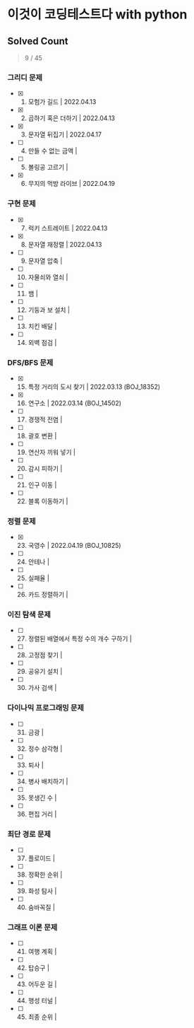 # 이것이 코딩테스트다 with python

## Solved Count
> 9 / 45



### 그리디 문제
- [x] 1. 모험가 길드 | 2022.04.13 
- [x] 2. 곱하기 혹은 더하기 | 2022.04.13
- [x] 3. 문자열 뒤집기 | 2022.04.17 
- [ ] 4. 만들 수 없는 금액 | 
- [ ] 5. 볼링공 고르기 | 
- [x] 6. 무지의 먹방 라이브 | 2022.04.19

### 구현 문제
- [x] 7. 럭키 스트레이트 | 2022.04.13 
- [x] 8. 문자열 재정렬 | 2022.04.13 
- [ ] 9. 문자열 압축 | 
- [ ] 10. 자물쇠와 열쇠 | 
- [ ] 11. 뱀 | 
- [ ] 12. 기둥과 보 설치 | 
- [ ] 13. 치킨 배달 | 
- [ ] 14. 외벽 점검 | 

### DFS/BFS 문제
- [x] 15. 특정 거리의 도시 찾기 | 2022.03.13 (BOJ_18352)
- [x] 16. 연구소 | 2022.03.14 (BOJ_14502)
- [ ] 17. 경쟁적 전염 | 
- [ ] 18. 괄호 변환 | 
- [ ] 19. 연산자 끼워 넣기 | 
- [ ] 20. 감시 피하기 | 
- [ ] 21. 인구 이동 | 
- [ ] 22. 블록 이동하기 |

### 정렬 문제
- [x] 23. 국영수 | 2022.04.19 (BOJ_10825)
- [ ] 24. 안테나 | 
- [ ] 25. 실패율 | 
- [ ] 26. 카드 정렬하기 |

### 이진 탐색 문제
- [ ] 27. 정렬된 배열에서 특정 수의 개수 구하기 | 
- [ ] 28. 고정점 찾기 | 
- [ ] 29. 공유기 설치 | 
- [ ] 30. 가사 검색 |

### 다이나믹 프로그래밍 문제
- [ ] 31. 금광 | 
- [ ] 32. 정수 삼각형 | 
- [ ] 33. 퇴사 | 
- [ ] 34. 병사 배치하기 |
- [ ] 35. 못생긴 수 | 
- [ ] 36. 편집 거리 |

### 최단 경로 문제
- [ ] 37. 플로이드 | 
- [ ] 38. 정확한 순위 | 
- [ ] 39. 화성 탐사 | 
- [ ] 40. 숨바꼭질 |

### 그래프 이론 문제
- [ ] 41. 여행 계획 | 
- [ ] 42. 탑승구 | 
- [ ] 43. 어두운 길 | 
- [ ] 44. 행성 터널 |
- [ ] 45. 최종 순위 |